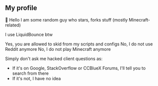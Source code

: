 ## My profile
🤨 Hello
I am some random guy who stars, forks stuff (mostly Minecraft-related)

I use LiquidBounce btw
<!---
👁👄👁
--->

Yes, you are allowed to skid from my scripts and configs
No, I do not use Reddit anymore
No, I do not play Minecraft anymore

Simply don't ask me hacked client questions as:
- If it's on Google, StackOverflow or CCBlueX Forums, I'll tell you to search from there
- If it's not, I have no idea
